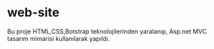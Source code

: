 # web-site  
Bu proje HTML,CSS,Botstrap teknolojilerinden yaralanıp, Asp.net MVC tasarım mimarisi kullanılarak yapıldı.
